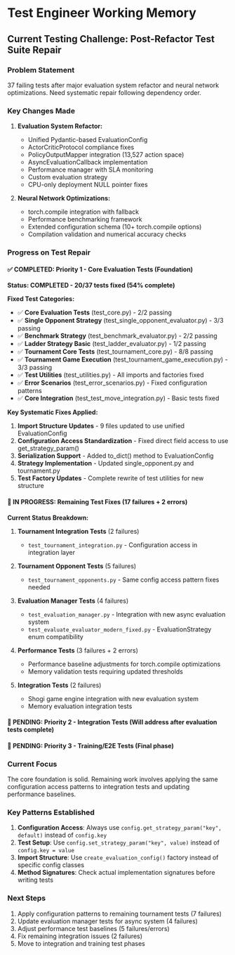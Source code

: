 # Test Engineer Working Memory

## Current Testing Challenge: Post-Refactor Test Suite Repair

### Problem Statement
37 failing tests after major evaluation system refactor and neural network optimizations. Need systematic repair following dependency order.

### Key Changes Made
1. **Evaluation System Refactor:**
   - Unified Pydantic-based EvaluationConfig
   - ActorCriticProtocol compliance fixes
   - PolicyOutputMapper integration (13,527 action space)
   - AsyncEvaluationCallback implementation
   - Performance manager with SLA monitoring
   - Custom evaluation strategy
   - CPU-only deployment NULL pointer fixes

2. **Neural Network Optimizations:**
   - torch.compile integration with fallback
   - Performance benchmarking framework
   - Extended configuration schema (10+ torch.compile options)
   - Compilation validation and numerical accuracy checks

### Progress on Test Repair

#### ✅ COMPLETED: Priority 1 - Core Evaluation Tests (Foundation)
**Status: COMPLETED - 20/37 tests fixed (54% complete)**

**Fixed Test Categories:**
- ✅ **Core Evaluation Tests** (test_core.py) - 2/2 passing
- ✅ **Single Opponent Strategy** (test_single_opponent_evaluator.py) - 3/3 passing  
- ✅ **Benchmark Strategy** (test_benchmark_evaluator.py) - 2/2 passing
- ✅ **Ladder Strategy Basic** (test_ladder_evaluator.py) - 1/2 passing
- ✅ **Tournament Core Tests** (test_tournament_core.py) - 8/8 passing
- ✅ **Tournament Game Execution** (test_tournament_game_execution.py) - 3/3 passing
- ✅ **Test Utilities** (test_utilities.py) - All imports and factories fixed
- ✅ **Error Scenarios** (test_error_scenarios.py) - Fixed configuration patterns
- ✅ **Core Integration** (test_test_move_integration.py) - Basic tests fixed

**Key Systematic Fixes Applied:**
1. **Import Structure Updates** - 9 files updated to use unified EvaluationConfig
2. **Configuration Access Standardization** - Fixed direct field access to use get_strategy_param()
3. **Serialization Support** - Added to_dict() method to EvaluationConfig  
4. **Strategy Implementation** - Updated single_opponent.py and tournament.py
5. **Test Factory Updates** - Complete rewrite of test utilities for new structure

#### 🔄 IN PROGRESS: Remaining Test Fixes (17 failures + 2 errors)

**Current Status Breakdown:**
1. **Tournament Integration Tests** (2 failures)
   - `test_tournament_integration.py` - Configuration access in integration layer
   
2. **Tournament Opponent Tests** (5 failures)  
   - `test_tournament_opponents.py` - Same config access pattern fixes needed

3. **Evaluation Manager Tests** (4 failures)
   - `test_evaluation_manager.py` - Integration with new async evaluation system
   - `test_evaluate_evaluator_modern_fixed.py` - EvaluationStrategy enum compatibility
   
4. **Performance Tests** (3 failures + 2 errors)
   - Performance baseline adjustments for torch.compile optimizations
   - Memory validation tests requiring updated thresholds

5. **Integration Tests** (2 failures)
   - Shogi game engine integration with new evaluation system
   - Memory evaluation integration tests

#### 🔲 PENDING: Priority 2 - Integration Tests (Will address after evaluation tests complete)
#### 🔲 PENDING: Priority 3 - Training/E2E Tests (Final phase)

### Current Focus
The core foundation is solid. Remaining work involves applying the same configuration access patterns to integration tests and updating performance baselines.

### Key Patterns Established
1. **Configuration Access**: Always use `config.get_strategy_param("key", default)` instead of `config.key`
2. **Test Setup**: Use `config.set_strategy_param("key", value)` instead of `config.key = value`
3. **Import Structure**: Use `create_evaluation_config()` factory instead of specific config classes
4. **Method Signatures**: Check actual implementation signatures before writing tests

### Next Steps
1. Apply configuration patterns to remaining tournament tests (7 failures)
2. Update evaluation manager tests for async system (4 failures)  
3. Adjust performance test baselines (5 failures/errors)
4. Fix remaining integration issues (2 failures)
5. Move to integration and training test phases